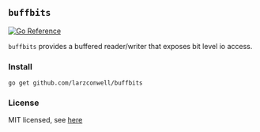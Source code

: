 `buffbits`
---

[![Go Reference](https://pkg.go.dev/badge/github.com/larzconwell/buffbits.svg)](https://pkg.go.dev/github.com/larzconwell/buffbits)

`buffbits` provides a buffered reader/writer that exposes bit level io access.

### Install

```
go get github.com/larzconwell/buffbits
```

### License

MIT licensed, see [here](https://raw.githubusercontent.com/larzconwell/buffbits/master/LICENSE)
